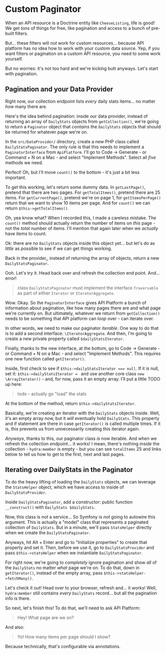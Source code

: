 # Custom Paginator

When an API resource is a Doctrine entity like `CheeseListing`, life is good!
We get *tons* of things for free, like pagination and access to a bunch of pre-built
filters.

But... these filters will *not* work for custom resources... because API platform
has *no* idea how to work with your custom data source. Yep, if you want filters
or pagination on a custom API resource, you need to some work yourself.

But no worries: it's not too hard and we're kicking butt anyways. Let's start with
pagination.

## Pagination and your Data Provider

Right now, our collection endpoint lists *every* daily stats items... no matter
*how* many there are.

Here's the idea behind pagination: inside our data provider, instead of returning
an array of `DailyStats` objects from `getCollection()`, we're going to return a
`Paginator` object that *contains* the `DailyStats` objects that should be returned
for whatever page we're on.

In the `src/DataProvider/` directory, create a new PHP class called
`DailyStatsPaginator`. The only rule is that this needs to implement a
`PaginatorInterface` from `ApiPlatform`. I'll go to Code -> Generate - or
Command + N on a Mac - and select "Implement Methods". Select all
*five* methods we need.

Perfect! Oh, but I'll move `count()` to the bottom - it's just a bit less important.

To get this working, let's return some dummy data. In `getLastPage()`, pretend
that there are two pages. For `getTotalItems()`, pretend there are 25 items. For
`getCurrentPage()`, pretend we're on page 1, for `getItemsPerPage()` return that
we want to show 10 items per page. And for `count()` we can return
`$this->getTotalItems()`.

Oh, yea know what? When I recorded this, I made a careless mistake. The `count()`
method should actually return the number of items on *this* page - not the *total*
number of items. I'll mention that again later when we *actually* have items
to count.

Ok: there are no `DailyStats` objects inside this object yet... but let's
do as *little* as possible to see if we can get things working.

Back in the provider,, instead of returning the array of objects, return a new
`DailyStatsPaginator`.

Ooh. Let's try it. Head back over and refresh the collection end point. And...
error!

> class `DailyStatsPaginator` must implement the interface `Traversable` as part
> of either `Iterator` or `IteratorAggregate`.

Wow. Okay. So the `PaginatorInterface` gives API Platform a bunch of information
about pagination, like how many pages there are and what page we're currently on.
But ultimately, whatever we return from `getCollection()` needs to be something
that API platform can *loop* over - can iterate over.

In other words, we need to make our paginator *iterable*. One way to do that is
to add a second interface: `\IteratorAggregate`. And then, I'm going to create a
new private property called `$dailyStatsIterator`.

Finally, thanks to the new interface, at the bottom, go to Code -> Generate - or
Command + N on a Mac - and select "Implement Methods". This requires one new function
called `getIterator()`.

Inside, first check to see if `$this->dailyStatsIterator === null`. If it *is*
null, set it: `$this->dailyStatsIterator = ` and use another core class
`new \ArrayIterator()` - and, for now, pass it an empty array. I'll put a little
TODO up here:

> todo - actually go "load" the stats

At the bottom of the method, return `$this->dailyStatsIterator`.

Basically, we're creating an iterator with the `DailyStats` objects inside. Well,
it's an empty array now, but it *will* eventually hold `DailyStats`. This property
and if statement are there in case `getIterator()` is called multiple times. If
it is, this prevents us from unnecessarily creating this iterator again.

*Anyways*, thanks to this, our paginator class *is* now iterable. And when we
refresh the collection endpoint... it works! I mean, there's nothing *inside*
the collection - `hydra:member` is empty - but you can see `totalItems` 25 and
links below to tell us how to get to the first, next and last pages.

## Iterating over DailyStats in the Paginator

To do the heavy lifting of loading the `DailyStats` objects, we can leverage the
`StatsHelper` object, which we have access to inside of `DailyStatsProvider`.

Inside `DailyStatsPaginator`, add a constructor: public function `__construct()`
with `DailyStats $dailyStats`.

Now, this class is *not* a service... So Symfony is *not* going to autowire this
argument. This is actually a "model" class that represents a paginated collection
of `DailyStats`. But in a minute, we'll pass `StatsHelper` directly when we create
the `DailyStatsPaginator`.

Anyways, hit Alt + Enter and go to "Initialize properties" to create that property
and set it. Then, before we use it, go to `DailyStatsProvider` and pass
`$this->statsHelper` when we instantiate `DailyStatsPaginator`.

For right now,  we're going to *completely* ignore pagination and show *all*
of the `DailyStats` no matter *what* page we're on. To do that, down in
`getIterator()`, instead of the empty array, pass `$this->statsHelper->fetchMany()`.

Let's check it out! Head over to your browser, refresh and... it works! Well,
`hydra:member` still contains *every* `DailyStats` record... but all the pagination
info *is* there.

So next, let's finish this! To do that, we'll need to ask API Platform:

> Hey! What page are we on?

And also:

> Yo! How many items per page should I show?

Because technically, that's configurable via annotations.
